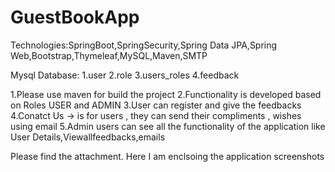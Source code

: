 # GuestBookApp

Technologies:SpringBoot,SpringSecurity,Spring Data JPA,Spring Web,Bootstrap,Thymeleaf,MySQL,Maven,SMTP

Mysql Database: 1.user 2.role 3.users_roles 4.feedback

1.Please use maven for build the project 2.Functionality is developed based on Roles USER and ADMIN 3.User can register and give the feedbacks 4.Conatct Us -> is for users , they can send their compliments , wishes using email 5.Admin users can see all the functionality of the application like User Details,Viewallfeedbacks,emails

Please find the attachment. Here I am enclsoing the application screenshots
